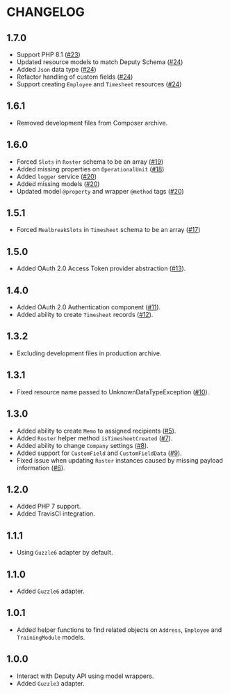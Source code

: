 # CHANGELOG

## 1.7.0

* Support PHP 8.1 ([#23](https://github.com/communityds/deputy-api-wrapper/pull/23))
* Updated resource models to match Deputy Schema ([#24](https://github.com/communityds/deputy-api-wrapper/pull/24))
* Added `Json` data type ([#24](https://github.com/communityds/deputy-api-wrapper/pull/24))
* Refactor handling of custom fields ([#24](https://github.com/communityds/deputy-api-wrapper/pull/24))
* Support creating `Employee` and `Timesheet` resources ([#24](https://github.com/communityds/deputy-api-wrapper/pull/24))

## 1.6.1

* Removed development files from Composer archive.

## 1.6.0

* Forced `Slots` in `Roster` schema to be an array ([#19](https://github.com/communityds/deputy-api-wrapper/pull/19))
* Added missing properties on `OperationalUnit` ([#18](https://github.com/communityds/deputy-api-wrapper/pull/18))
* Added `logger` service ([#20](https://github.com/communityds/deputy-api-wrapper/pull/20))
* Added missing models ([#20](https://github.com/communityds/deputy-api-wrapper/pull/20))
* Updated model `@property` and wrapper `@method` tags ([#20](https://github.com/communityds/deputy-api-wrapper/pull/20))

## 1.5.1

* Forced `MealbreakSlots` in `Timesheet` schema to be an array ([#17](https://github.com/communityds/deputy-api-wrapper/pull/17))

## 1.5.0

* Added OAuth 2.0 Access Token provider abstraction ([#13](https://github.com/communityds/deputy-api-wrapper/pull/13)).

## 1.4.0

* Added OAuth 2.0 Authentication component ([#11](https://github.com/communityds/deputy-api-wrapper/pull/11)).
* Added ability to create `Timesheet` records ([#12](https://github.com/communityds/deputy-api-wrapper/pull/12)).

## 1.3.2

* Excluding development files in production archive.

## 1.3.1

* Fixed resource name passed to UnknownDataTypeException ([#10](https://github.com/communityds/deputy-api-wrapper/pull/10)).

## 1.3.0

* Added ability to create `Memo` to assigned recipients ([#5](https://github.com/communityds/deputy-api-wrapper/pull/5)).
* Added `Roster` helper method `isTimesheetCreated` ([#7](https://github.com/communityds/deputy-api-wrapper/pull/7)).
* Added ability to change `Company` settings ([#8](https://github.com/communityds/deputy-api-wrapper/pull/8)).
* Added support for `CustomField` and `CustomFieldData` ([#9](https://github.com/communityds/deputy-api-wrapper/pull/9)).
* Fixed issue when updating `Roster` instances caused by missing payload information ([#6](https://github.com/communityds/deputy-api-wrapper/pull/6)).

## 1.2.0

* Added PHP 7 support.
* Added TravisCI integration.

## 1.1.1

* Using `Guzzle6` adapter by default.

## 1.1.0

* Added `Guzzle6` adapter.

## 1.0.1

* Added helper functions to find related objects on `Address`, `Employee` and `TrainingModule` models.

## 1.0.0

* Interact with Deputy API using model wrappers.
* Added `Guzzle3` adapter.
